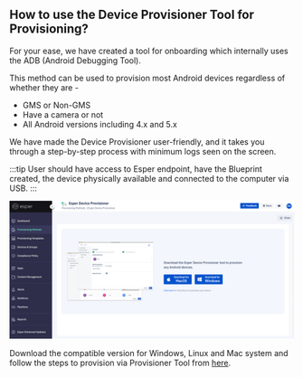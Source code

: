 ## How to use the Device Provisioner Tool for Provisioning?

For your ease, we have created a tool for onboarding which internally uses the ADB (Android Debugging Tool).

This method can be used to provision most Android devices regardless of whether they are -

-   GMS or Non-GMS
-   Have a camera or not
-   All Android versions including 4.x and 5.x
    
We have made the Device Provisioner user-friendly, and it takes you through a step-by-step process with minimum logs seen on the screen.

:::tip
User should have access to Esper endpoint, have the Blueprint created, the device physically available and connected to the computer via USB.
:::

![Provisioner Tool](./images/Esper_device_Provisioner.png)

Download the compatible version for Windows, Linux and Mac system and follow the steps to provision via Provisioner Tool from  [here](https://docs.esper.io/home/provisioner.html).
